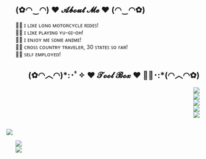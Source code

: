 <div>
   <ul align="left">
      <h2>(✿◠‿◠) ♥ 𝓐𝓫𝓸𝓾𝓽 𝓜𝓮 ♥ (◠‿◠✿)</h2>
      <div align="left">
       🧙‍♂️ ɪ ʟɪᴋᴇ ʟᴏɴɢ ᴍᴏᴛᴏʀᴄʏᴄʟᴇ ʀɪᴅᴇꜱ! </br>
       🧙‍♂️ ɪ ʟɪᴋᴇ ᴘʟᴀʏɪɴɢ ʏᴜ-ɢɪ-ᴏʜ! </br>
       🧙‍♂️ ɪ ᴇɴᴊᴏʏ ᴍᴇ ꜱᴏᴍᴇ ᴀɴɪᴍᴇ! </br>
       🧙‍♂️ ᴄʀᴏꜱꜱ ᴄᴏᴜɴᴛʀʏ ᴛʀᴀᴠᴇʟᴇʀ, 30 ꜱᴛᴀᴛᴇꜱ ꜱᴏ ꜰᴀʀ! </br>
       🧙‍♂️ ꜱᴇʟꜰ ᴇᴍᴘʟᴏʏᴇᴅ! </br>
      </div>
   </ul>
</div>

<div>
   <ul align="right">
      <h2>(✿◠︿◠)*:･ﾟ✧ ♥ 𝓣𝓸𝓸𝓵 𝓑𝓸𝔁 ♥ ✧ﾟ･:*(◠︿◠✿)</h2>
      <div>
         <a href="https://skillicons.dev">
            <img src="https://skillicons.dev/icons?i=java,kotlin,c,cs,cpp" />
         </a>
      </div>
      <div>
         <a href="https://skillicons.dev">
            <img src="https://skillicons.dev/icons?i=javascript,nodejs,bash" />
         </a>
      </div>
      <div>
         <a href="https://skillicons.dev">
            <img src="https://skillicons.dev/icons?i=html,css" />
         </a>
      </div>
      <div>
         <a href="https://skillicons.dev">
            <img src="https://skillicons.dev/icons?i=sqlite,mysql" />
         </a>
      </div>
      <div>
         <a href="https://skillicons.dev">
            <img src="https://skillicons.dev/icons?i=idea,photoshop,illustrator,androidstudio" />
         </a>
      </div>
  </ul>
</div>
<h2></h2>
<p align="left"><img src="https://i.gifer.com/origin/e2/e2917a322c5c7247c308d53725f0189f_w200.gif"/></p>

<ul>
    <p align="left">
        <a href="https://github.com/lenk" style="width: 1000px;">
            <img src="https://github-readme-stats.vercel.app/api/top-langs/?username=lenk&layout=compact&theme=radical&cache_seconds=1&card_width=445&langs_count=8" />
        </a>
        <br />
        <a href="https://github.com/lenk">
            <img src="https://github-readme-stats.vercel.app/api?show_owner=true&include_all_commits=true&count_private=true&username=lenk&show_icons=true&theme=radical&cache_seconds=1" />
        </a>
        <br />
    </p>
</ul>

